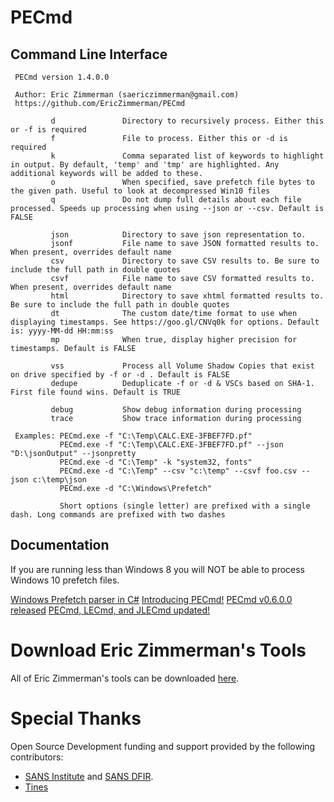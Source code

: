 # PECmd

## Command Line Interface

     PECmd version 1.4.0.0
    
     Author: Eric Zimmerman (saericzimmerman@gmail.com)
     https://github.com/EricZimmerman/PECmd
     
             d               Directory to recursively process. Either this or -f is required
             f               File to process. Either this or -d is required
             k               Comma separated list of keywords to highlight in output. By default, 'temp' and 'tmp' are highlighted. Any additional keywords will be added to these.
             o               When specified, save prefetch file bytes to the given path. Useful to look at decompressed Win10 files
             q               Do not dump full details about each file processed. Speeds up processing when using --json or --csv. Default is FALSE
     
             json            Directory to save json representation to.
             jsonf           File name to save JSON formatted results to. When present, overrides default name
             csv             Directory to save CSV results to. Be sure to include the full path in double quotes
             csvf            File name to save CSV formatted results to. When present, overrides default name
             html            Directory to save xhtml formatted results to. Be sure to include the full path in double quotes
             dt              The custom date/time format to use when displaying timestamps. See https://goo.gl/CNVq0k for options. Default is: yyyy-MM-dd HH:mm:ss
             mp              When true, display higher precision for timestamps. Default is FALSE
     
             vss             Process all Volume Shadow Copies that exist on drive specified by -f or -d . Default is FALSE
             dedupe          Deduplicate -f or -d & VSCs based on SHA-1. First file found wins. Default is TRUE

             debug           Show debug information during processing
             trace           Show trace information during processing
     
     Examples: PECmd.exe -f "C:\Temp\CALC.EXE-3FBEF7FD.pf"
               PECmd.exe -f "C:\Temp\CALC.EXE-3FBEF7FD.pf" --json "D:\jsonOutput" --jsonpretty
               PECmd.exe -d "C:\Temp" -k "system32, fonts"
               PECmd.exe -d "C:\Temp" --csv "c:\temp" --csvf foo.csv --json c:\temp\json
               PECmd.exe -d "C:\Windows\Prefetch"

               Short options (single letter) are prefixed with a single dash. Long commands are prefixed with two dashes

## Documentation

If you are running less than Windows 8 you will NOT be able to process Windows 10 prefetch files.

[Windows Prefetch parser in C#](https://binaryforay.blogspot.com/2016/01/windows-prefetch-parser-in-c.html)
[Introducing PECmd!](https://binaryforay.blogspot.com/2016/01/introducing-pecmd.html)
[PECmd v0.6.0.0 released](https://binaryforay.blogspot.com/2016/01/pecmd-v0600-released.html)
[PECmd, LECmd, and JLECmd updated!](https://binaryforay.blogspot.com/2016/03/pecmd-lecmd-and-jlecmd-updated.html)

# Download Eric Zimmerman's Tools

All of Eric Zimmerman's tools can be downloaded [here](https://ericzimmerman.github.io/#!index.md). 

# Special Thanks

Open Source Development funding and support provided by the following contributors: 
- [SANS Institute](http://sans.org/) and [SANS DFIR](http://dfir.sans.org/).
- [Tines](https://www.tines.com/?utm_source=oss&utm_medium=sponsorship&utm_campaign=ericzimmerman)
